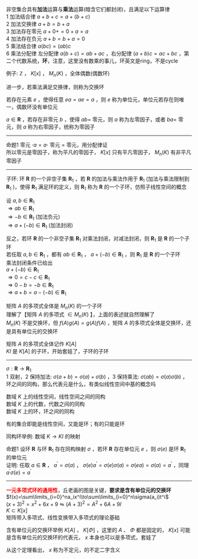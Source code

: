 非空集合具有**加法**运算与**乘法**运算(暗含它们都封闭)，且满足以下运算律  
1 加法结合律  $a+b+c=a+(b+c)$   
2 加法交换律  $a+b=b+a$   
3 加法存在零元 $a+0+=0+a=a$   
4 加法存在负元 $a+b=b+a=0$   
5 乘法结合律 $a(bc)=(ab)c$   
6 乘法分配律 左分配律 $a(b+c)=ab+ac$ ，右分配律 $(a+b)c=ac+bc$ ，第二个代数系统，**环**，注意，这里没有数乘的事儿，环英文是ring，不是cycle  
  
例子:  $\mathbb Z$ ， $K[x]$ ， $M_n(K)$ ，全体偶数(偶数环)  
  
进一步，若乘法满足交换律，则称为交换环  
  
若存在元素 $e$ ，使得任意 $ea=ae=a$ ，则 $e$ 称为单位元，单位元若存在则唯一，偶数环没有单位元  
  
 $a\in\mathbf R$ ，若存在非零元 $b$ ，使得 $ab=$ 零元，则 $a$ 称为左零因子，或者 $ba=$ 零元，则 $a$ 称为右零因子，统称为零因子  
  
---  
  
命题1 零元 $\cdot a=a\cdot$ 零元 $=$ 零元，用分配律证  
所以零元是零因子，称为平凡的零因子， $K[x]$ 只有平凡零因子， $M_n(K)$ 有非平凡零因子  
  
---  
  
子环: 环 $\mathbf R$ 的一个非空子集 $\mathbf R_1$ ，若 $\mathbf R$ 的加法与乘法作用于 $\mathbf R_1$ (加法与乘法限制到 $\mathbf R_1$ )，使得 $\mathbf R_1$ 满足环的定义，则 $\mathbf R_1$ 称为 $\mathbf R$ 的一个子环，仿照子线性空间的概念  
  
设 $a,b\in\mathbf R_1$   
 $\Rightarrow ab\in\mathbf R_1$   
 $\Rightarrow-b\in\mathbf R_1$ (加法负元)  
 $\Rightarrow a+(-b)\in\mathbf R_1$ (加法封闭)  
  
反之，若环 $\mathbf R$ 的一个非空子集 $\mathbf R_1$ 对乘法封闭，对减法封闭，则 $\mathbf R_1$ 是 $\mathbf R$ 的一个子环  
若任取 $a,b\in\mathbf R_1$ ，都有 $ab\in\mathbf R_1$ ， $a+(-b)\in\mathbf R_1$ ，则 $\mathbf R_1$ 是 $\mathbf R$ 的一个子环  
乘法封闭条件已给出  
 $a+(-b)\in\mathbf R_1$   
 $\Rightarrow 0=c-c\in\mathbf R_1$   
 $\Rightarrow 0-b=-b\in\mathbf R_1$   
 $\Rightarrow a+b=a-(-b)\in\mathbf R_1$   
  
矩阵 $A$ 的多项式全体是 $M_n(K)$ 的一个子环  
理解了【矩阵 $A$ 的多项式 $\in M_n(K)$ 】，上面的表述就自然理解了  
 $M_n(K)$ 不是交换环，但 $f(A)g(A)=g(A)f(A)$ ，矩阵 $A$ 的多项式全体是交换环，还是具有单位元的交换环  
  
矩阵 $A$ 的多项式全体记作 $K[A]$   
 $KI$ 是 $K[A]$ 的子环，开始套娃了，子环的子环  
  
---  
  
 $\sigma:\mathbf R\to\mathbf R_1$   
1 双射，2 保持加法: $\sigma(a+b)=\sigma(a)+\sigma(b)$ ，3 保持乘法: $\sigma(ab)=\sigma(a)\sigma(b)$ ，环之间的同构，那么代表元是什么，有类似线性空间中基的概念吗  
  
数域 $K$ 上的线性空间，线性空间之间的同构  
数域 $K$ 上的代数，代数之间的同构  
数域 $K$ 上的环，环之间的同构  
  
有的集合即能是线性空间，又能是环；有的只能是环  
  
同构环举例: 数域 $K\to KI$ 的映射  
  
命题1 设环 $\mathbf R$ 与环 $\mathbf R_1$ 存在同构映射 $\sigma$ ，若环 $\mathbf R$ 存在单位元 $e$ ，则 $\sigma(e)$ 是环 $\mathbf R_1$ 的单位元  
证明: 任取 $a\in\mathbf R$ ， $a^\prime=\sigma(a)$ ， $\sigma(e)a^\prime=\sigma(e)\sigma(a)=\sigma(ea)=\sigma(a)=a^\prime$ ，同理 $a^\prime\sigma(e)=a^\prime$   
  
---  
  
**<font color=red>一元多项式环的通用性</font>**，丘老画的图是关键，**要求是含有单位元的交换环**  
 $f(x)=\sum\limits_{i=0}^na_ix^i\to\sum\limits_{i=0}^n\sigma(a_i)t^i$   
 $(x+3)^2=x^2+6x+9\leftrightharpoons(A+3)^2=A^2+6A+9I$   
 $K\subset K[x]$   
矩阵带入多项式、线性变换带入多项式的理论基础  
  
含有单位元的交换环举例 $K[A]$ ， $K[\Phi]$ ，这里的 $A$ 、 $\Phi$ 都是固定的， $K[x]$ 可能是含有单位元的交换环的代表元， $x$ 本身也可以是多项式，套娃了  
  
从这个定理看出， $x$ 称为不定元，的不定二字含义  
